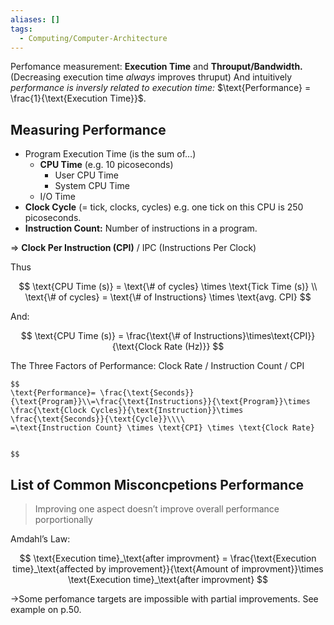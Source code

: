 ```yaml
---
aliases: []
tags:
  - Computing/Computer-Architecture
---
```


Perfomance measurement: **Execution Time** and **Throuput/Bandwidth.** (Decreasing execution time _always_ improves thruput) And intuitively _performance is inversly related to execution time:_ $\text{Performance} = \frac{1}{\text{Execution Time}}$.

## Measuring Performance

- Program Execution Time (is the sum of…)
  - **CPU Time** (e.g. 10 picoseconds)
    - User CPU Time
    - System CPU Time
  - I/O Time
- **Clock Cycle** (= tick, clocks, cycles) e.g. one tick on this CPU is 250 picoseconds.
- **Instruction Count:** Number of instructions in a program.

⇒ **Clock Per Instruction (CPI)** / IPC (Instructions Per Clock)

Thus

$$
\text{CPU Time (s)} = \text{\# of cycles} \times \text{Tick Time (s)} \\ \text{\# of cycles} = \text{\# of Instructions} \times \text{avg. CPI}
$$

And:

$$
\text{CPU Time (s)} = \frac{\text{\# of Instructions}\times\text{CPI}}{\text{Clock Rate (Hz)}}
$$

The Three Factors of Performance: Clock Rate / Instruction Count / CPI

```ad-summary
$$
\text{Performance}= \frac{\text{Seconds}}{\text{Program}}\\=\frac{\text{Instructions}}{\text{Program}}\times \frac{\text{Clock Cycles}}{\text{Instruction}}\times \frac{\text{Seconds}}{\text{Cycle}}\\\\
=\text{Instruction Count} \times \text{CPI} \times \text{Clock Rate}


$$

```

## List of Common Misconcpetions Performance

> Improving one aspect doesn’t improve overall performance porportionally

Amdahl’s Law:

$$
\text{Execution time}_\text{after improvment} = \frac{\text{Execution time}_\text{affected by improvement}}{\text{Amount of improvment}}\times \text{Execution time}_\text{after improvment}
$$

→Some perfomance targets are impossible with partial improvements. See example on p.50.
